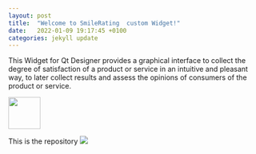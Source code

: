 ```yaml
---
layout: post
title:  "Welcome to SmileRating  custom Widget!"
date:   2022-01-09 19:17:45 +0100
categories: jekyll update
---
```

This Widget for Qt Designer provides a graphical interface to collect the degree of satisfaction of a product or service in an intuitive and pleasant way, to later collect results and assess the opinions of consumers of the product or service.

[<img  width="64" height="64" src="https://pedrogm80.github.io/PedroGM80/images/portfolio/droplet.jpg">](https://pedrogm80.github.io/PedroGM80/#portfolio )

This is the repository 
[<img src="https://cdn-icons-png.flaticon.com/512/25/25231.png">](https://github.com/PedroGM80/SmileRating.git)
